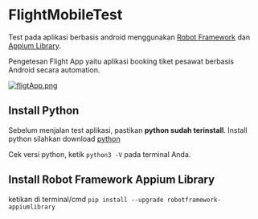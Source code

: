 # FlightMobileTest

Test pada aplikasi berbasis android menggunakan [Robot Framework](https://robotframework.org/) dan [Appium Library](https://github.com/serhatbolsu/robotframework-appiumlibrary).

Pengetesan Flight App yaitu aplikasi booking tiket pesawat berbasis Android secara automation.

[![fligtApp.png](https://i.postimg.cc/Sx5LctGz/fligtApp.png)](https://postimg.cc/3kXDT1VK)

## Install Python
Sebelum menjalan test aplikasi, pastikan **python sudah terinstall**.
Install python silahkan download [python](https://www.python.org/downloads/) 

Cek versi python, ketik `python3 -V` pada terminal Anda.

## Install Robot Framework Appium Library
ketikan di terminal/cmd `pip install --upgrade robotframework-appiumlibrary`



